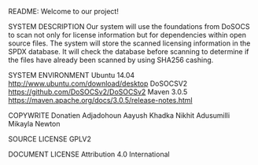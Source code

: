 README: Welcome to our project!

SYSTEM DESCRIPTION 
  Our system will use the foundations from DoSOCS to scan not only for license information but for dependencies within open source files.   The system will store the scanned licensing information in the SPDX database. It will check the database before scanning to              determine if the files have already been scanned by using SHA256 cashing.  
  
SYSTEM ENVIRONMENT
  Ubuntu 14.04   http://www.ubuntu.com/download/desktop
  DoSOCSV2       https://github.com/DoSOCSv2/DoSOCSv2
  Maven 3.0.5    https://maven.apache.org/docs/3.0.5/release-notes.html
  
COPYWRITE
  Donatien Adjadohoun
  Aayush Khadka
  Nikhit Adusumilli
  Mikayla Newton
  
SOURCE LICENSE
  GPLV2
  
DOCUMENT LICENSE
  Attribution 4.0 International
